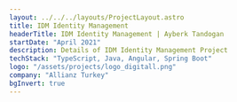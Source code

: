 ```yaml
---
layout: ../../../layouts/ProjectLayout.astro
title: IDM Identity Management
headerTitle: IDM Identity Management | Ayberk Tandogan
startDate: "April 2021"
description: Details of IDM Identity Management Project
techStack: "TypeScript, Java, Angular, Spring Boot"
logo: "/assets/projects/logo_digitall.png"
company: "Allianz Turkey"
bgInvert: true
---
```

